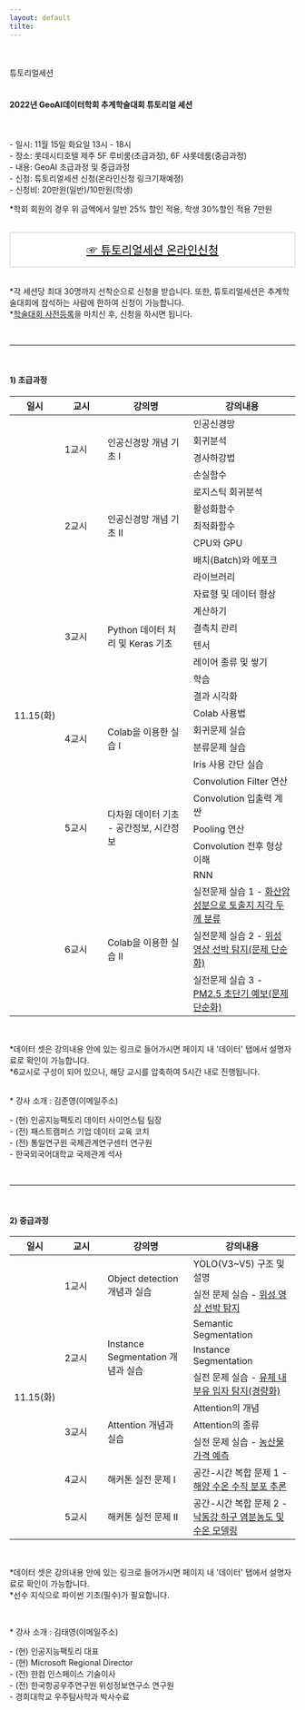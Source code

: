 ```yaml
---
layout: default
tilte:
---
```

<style>
  .customTable1 tr th {
    width: 30%;
  }

  .customTable2 tr td:nth-child(1) {
    width: 30%
  }
  .customTable2 tr td:nth-child(2) {
    width: 35%
  }
  .customTable2 tr td:nth-child(3) {
    width: 35%
  }

.button {
    display: block;
    background-color: white;
    border: 1px solid;
    border-width: 2px;
    border-color: #eae5e5;
    color: black;
    text-align: center;
    padding: 15px 20px;
    font-family: 'Noto Sans','맑은 고딕','Malgun Gothic',Arial,Helvetica,sans-serif,Lucida,'Grande','Microsoft YaHei','Hiragino Sans GB', 'SimSun', 'Meiryo';
    font-size: 20px;
}

  }
</style>

<br>
<br>
<div class="gayheader">
  <span>튜토리얼세션</span>
  <div></div>
</div>

<br>

#### 2022년 GeoAI데이터학회 추계학술대회 튜토리얼 셰션
<br>
<p>
- 일시: 11월 15일 화요일 13시 - 18시<br>
- 장소: 롯데시티호텔 제주 5F 루비룸(초급과정), 6F 샤롯데룸(중급과정)<br>
- 내용: GeoAI 초급과정 및 중급과정<br>
- 신청: 튜토리얼세션 신청(온라인신청 링크기재예졍)<br>
- 신청비: 20만원(일반)/10만원(학생)<br>
</p>

<p class="h6">
*학회 회원의 경우 위 금액에서 일반 25% 할인 적용, 학생 30%할인 적용 7만원<br>
<br>
</p>

<p>
<a href="https://naver.me/Glmu4SK6" target="_blank" class="button">☞ 튜토리얼세션 온라인신청</a><br>
</p>


<p>
*각 세션당 최대 30명까지 선착순으로 신청을 받습니다. 또한, 튜토리얼세션은 추계학술대회에 참석하는 사람에 한하여 신청이 가능합니다.<br>
*<a href="https://naver.me/xTl4SjCS" target="_blank">학술대회 사전등록</a>을 마치신 후, 신청을 하시면 됩니다.
</p>

<br>
<hr>

<br>

#### 1) 초급과정

<table>
  <thead>
    <tr>
      <th>일시</th>
      <th>교시</th>
      <th>강의명</th>
      <th>강의내용</th>
    </tr>
    </thead>
  <tbody>
    <tr>
      <td rowspan="29" style="width: 15%">11.15(화)</td>
      <td rowspan="4" style="width: 15%">1교시</td>
      <td rowspan="4" style="width: 30%">인공신경망 개념 기초 I</td>
      <td>인공신경망</td>
    </tr>
    <tr>
      <td>회귀분석</td>
    </tr>
    <tr>
      <td>경사하강법</td>
    </tr>
    <tr>
      <td>손실함수</td>
    </tr>
    <tr>
      <td rowspan="5">2교시</td>
      <td rowspan="5">인공신경망 개념 기초 II</td>
      <td>로지스틱 회귀분석</td>
    </tr>
    <tr>
      <td>활성화함수</td>
    </tr>
    <tr>
      <td>최적화함수</td>
    </tr>
    <tr>
      <td>CPU와 GPU</td>
    </tr>
    <tr>
      <td>배치(Batch)와 에포크</td>
    </tr>
    <tr>
      <td rowspan="8">3교시</td>
      <td rowspan="8">Python 데이터 처리 및 Keras 기초</td>
      <td>라이브러리</td>
    </tr>
    <tr>
      <td>자료형 및 데이터 형상</td>
    </tr>
    <tr>
      <td>계산하기</td>
    </tr>
    <tr>
      <td>결측치 관리</td>
    </tr>
    <tr>
      <td>텐서</td>
    </tr>
    <tr>
      <td>레이어 종류 및 쌓기</td>
    </tr>
    <tr>
      <td>학습</td>
    </tr>
    <tr>
      <td>결과 시각화</td>
    </tr>
    <tr>
      <td rowspan="4">4교시</td>
      <td rowspan="4">Colab을 이용한 실습 I</td>
      <td>Colab 사용법</td>
    </tr>
    <tr>
      <td>회귀문제 실습</td>
    </tr>
    <tr>
      <td>분류문제 실습</td>
    </tr>
    <tr>
      <td>Iris 사용 간단 실습</td>
    </tr>
    <tr>
      <td rowspan="5">5교시</td>
      <td rowspan="5">다차원 데이터 기초<br>- 공간정보, 시간정보</td>
      <td>Convolution Filter 연산</td>
    </tr>
    <tr>
      <td>Convolution 입출력 계싼</td>
    </tr>
    <tr>
      <td>Pooling 연산</td>
    </tr>
    <tr>
      <td>Convolution 전후 형상 이해</td>
    </tr>
    <tr>
      <td>RNN</td>
    </tr>
    <tr>
      <td rowspan="3">6교시</td>
      <td rowspan="3">Colab을 이용한 실습 II</td>
      <td>실전문제 실습 1 - <a href="https://aifactory.space/competition/detail/1839" target="_blank">화산암 성분으로 토출지 지각 두께 분류</a></td>
    </tr>
    <tr>
      <td>실전문제 실습 2 - <a href="https://aifactory.space/competition/detail/1367" target="_blank">위성 영상 선박 탐지(문제 단순화)</a></td>
    </tr>
    <tr>
      <td>실전문제 실습 3 - <a href="https://aifactory.space/competition/detail/1841" target="_blank">PM2.5 초단기 예보(문제 단순화)</a></td>
    </tr>
  </tbody>
</table>

<br>

<p class="h6">
*데이터 셋은 강의내용 안에 있는 링크로 들어가시면 페이지 내 '데이터' 탭에서 설명자료로 확인이 가능합니다.<br>
*6교시로 구성이 되어 있으나, 해당 교시를 압축하여 5시간 내로 진행됩니다.<br>
<br>
</p>

<p>
* 강사 소개 : 김준영(이메일주소)<br>
</p>
<p class="h6">
 - (현) 인공지능팩토리 데이터 사이언스팀 팀장<br>
 - (전) 패스트캠퍼스 기업 데이터 교육 코치<br>
 - (전) 통일연구원 국제관계연구센터 연구원<br>
 - 한국외국어대학교 국제관계 석사<br>
</p>

<br>
<hr>
<br>






#### 2) 중급과정

<table>
  <thead>
    <tr>
      <th>일시</th>
      <th>교시</th>
      <th>강의명</th>
      <th>강의내용</th>
    </tr>
    </thead>
  <tbody>
    <tr>
      <td rowspan="10" style="width: 15%">11.15(화)</td>
      <td rowspan="2" style="width: 15%">1교시</td>
      <td rowspan="2" style="width: 30%">Object detection 개념과 실습</td>
      <td>YOLO(V3~V5) 구조 및 설명</td>
    </tr>
    <tr>
      <td>실전 문제 실습 - <a href="https://aifactory.space/competition/detail/1367" target="_blank">위성 영상 선박 탐지</a></td>
    </tr>
    <tr>
      <td rowspan="3">2교시</td>
      <td rowspan="3">Instance Segmentation 개념과 실습</td>
      <td>Semantic Segmentation</td>
    </tr>
    <tr>
      <td>Instance Segmentation</td>
    </tr>
    <tr>
      <td>실전 문제 실습 - <a href="https://aifactory.space/competition/detail/2067" target="_blank">유체 내 부유 입자 탐지(경량화)</a></td>
    </tr>
    <tr>
      <td rowspan="3">3교시</td>
      <td rowspan="3">Attention 개념과 실습</td>
      <td>Attention의 개념</td>
    </tr>
    <tr>
      <td>Attention의 종류</td>
    </tr>
    <tr>
      <td>실전 문제 실습 - <a href="https://aifactory.space/competition/detail/2091" target="_blank">농산물 가격 예측</a></td>
    </tr>
    <tr>
      <td rowspan="1">4교시</td>
      <td rowspan="1">해커톤 실전 문제 I</td>
      <td>공간-시간 복합 문제 1 - <a href="https://aifactory.space/competition/leaderboard/1840" target="_blank">해양 수온 수직 분포 추론</a></td>
    </tr>
    <tr>
      <td rowspan="1">5교시</td>
      <td rowspan="1">해커톤 실전 문제 II</td>
      <td>공간-시간 복합 문제 2 - <a href="https://aifactory.space/competition/leaderboard/1898" target="_blank">낙동강 하구 염분농도 및 수온 모델링</a></td>
    </tr>
  </tbody>
</table>

<br>
<p class="h6">
*데이터 셋은 강의내용 안에 있는 링크로 들어가시면 페이지 내 '데이터' 탭에서 설명자료로 확인이 가능합니다.<br>
*선수 지식으로 파이썬 기초(필수)가 필요합니다.
<br>
</p>

<br>

<p>
* 강사 소개 : 김태영(이메일주소)<br>
</p>
<p class="h6">
 - (현) 인공지능팩토리 대표<br>
 - (현) Microsoft Regional Director<br>
 - (전) 한컴 인스페이스 기술이사<br>
 - (전) 한국항공우주연구원 위성정보연구소 연구원<br>
 - 경희대학교 우주탐사학과 박사수료<br>
</p>

